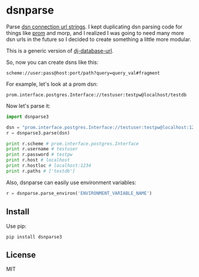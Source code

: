 # dsnparse

Parse [dsn connection url strings](http://en.wikipedia.org/wiki/Data_source_name). I kept duplicating dsn parsing code for things like [prom](https://github.com/firstopinion/prom) and morp, and I realized I was going to need many more dsn urls in the future so I decided to create something a little more modular.

This is a generic version of [dj-database-url](https://github.com/kennethreitz/dj-database-url).

So, now you can create dsns like this:

    scheme://user:pass@host:port/path?query=query_val#fragment

For example, let's look at a prom dsn:

    prom.interface.postgres.Interface://testuser:testpw@localhost/testdb

Now let's parse it:

```python
import dsnparse3

dsn = "prom.interface.postgres.Interface://testuser:testpw@localhost:1234/testdb"
r = dsnparse3.parse(dsn)

print r.scheme # prom.interface.postgres.Interface
print r.username # testuser
print r.password # testpw
print r.host # localhost
print r.hostloc # localhost:1234
print r.paths # ['testdb']
```

Also, dsnparse can easily use environment variables:

```python
r = dsnparse.parse_environ('ENVIRONMENT_VARIABLE_NAME')
```

## Install

Use pip:

    pip install dsnparse3

## License

MIT
